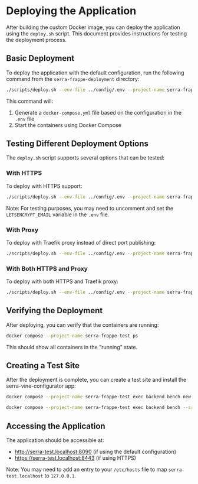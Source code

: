 # Deploying the Application

After building the custom Docker image, you can deploy the application using the `deploy.sh` script. This document provides instructions for testing the deployment process.

## Basic Deployment

To deploy the application with the default configuration, run the following command from the `serra-frappe-deployment` directory:

```bash
./scripts/deploy.sh --env-file ../config/.env --project-name serra-frappe-test
```

This command will:

1. Generate a `docker-compose.yml` file based on the configuration in the `.env` file
2. Start the containers using Docker Compose

## Testing Different Deployment Options

The `deploy.sh` script supports several options that can be tested:

### With HTTPS

To deploy with HTTPS support:

```bash
./scripts/deploy.sh --env-file ../config/.env --project-name serra-frappe-test --with-https
```

Note: For testing purposes, you may need to uncomment and set the `LETSENCRYPT_EMAIL` variable in the `.env` file.

### With Proxy

To deploy with Traefik proxy instead of direct port publishing:

```bash
./scripts/deploy.sh --env-file ../config/.env --project-name serra-frappe-test --with-proxy
```

### With Both HTTPS and Proxy

To deploy with both HTTPS and Traefik proxy:

```bash
./scripts/deploy.sh --env-file ../config/.env --project-name serra-frappe-test --with-https --with-proxy
```

## Verifying the Deployment

After deploying, you can verify that the containers are running:

```bash
docker compose --project-name serra-frappe-test ps
```

This should show all containers in the "running" state.

## Creating a Test Site

After the deployment is complete, you can create a test site and install the serra-vine-configurator app:

```bash
docker compose --project-name serra-frappe-test exec backend bench new-site --mariadb-user-host-login-scope=% --admin-password test_password serra-test.localhost

docker compose --project-name serra-frappe-test exec backend bench --site serra-test.localhost install-app serra_vine_configurator
```

## Accessing the Application

The application should be accessible at:

- http://serra-test.localhost:8090 (if using the default configuration)
- https://serra-test.localhost:8443 (if using HTTPS)

Note: You may need to add an entry to your `/etc/hosts` file to map `serra-test.localhost` to `127.0.0.1`.
